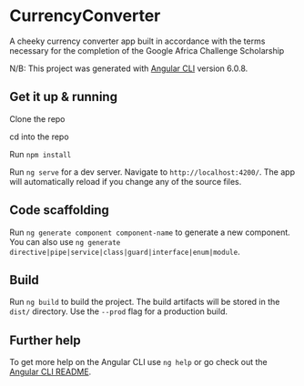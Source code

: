 # CurrencyConverter
A cheeky currency converter app built in accordance with the terms necessary for the completion of the Google Africa Challenge Scholarship

N/B: This project was generated with [Angular CLI](https://github.com/angular/angular-cli) version 6.0.8.

## Get it up & running
Clone the repo

cd into the repo

Run `npm install`

Run `ng serve` for a dev server. Navigate to `http://localhost:4200/`. The app will automatically reload if you change any of the source files.

## Code scaffolding

Run `ng generate component component-name` to generate a new component. You can also use `ng generate directive|pipe|service|class|guard|interface|enum|module`.

## Build

Run `ng build` to build the project. The build artifacts will be stored in the `dist/` directory. Use the `--prod` flag for a production build.


## Further help

To get more help on the Angular CLI use `ng help` or go check out the [Angular CLI README](https://github.com/angular/angular-cli/blob/master/README.md).
